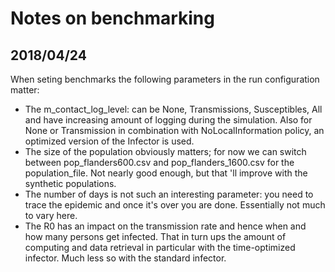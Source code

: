# Notes on benchmarking


## 2018/04/24
When seting benchmarks the following parameters in the run configuration matter:

* The m\_contact\_log\_level: can be None, Transmissions, Susceptibles, All and have increasing amount of logging during the simulation. Also for None or Transmission in combination with NoLocalInformation policy, an optimized version of the Infector is used.
* The size of the population obviously matters; for now we can switch between pop\_flanders600.csv and pop\_flanders_1600.csv for the population\_file. Not nearly good enough, but that 'll improve with the synthetic populations.
* The number of days is not such an interesting parameter: you need to trace the epidemic and once it's over you are done. Essentially not much to vary here.
* The R0 has an impact on the transmission rate and hence when and how many persons get infected. That in turn ups the amount of computing and data retrieval in particular with the time-optimized infector. Much less so with the standard infector.
